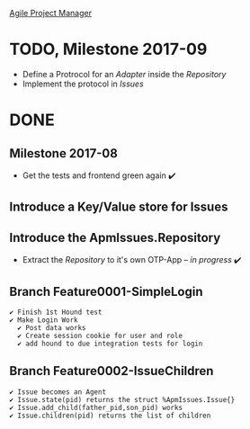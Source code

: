 [Agile Project Manager](/apm/)

# TODO, Milestone 2017-09

  * Define a Protrocol for an _Adapter_ inside the _Repository_
  * Implement the protocol in _Issues_

# DONE

## Milestone 2017-08

  * Get the tests and frontend green again ✔️


## Introduce a Key/Value store for Issues
## Introduce the ApmIssues.Repository

  * Extract the _Repository_ to it's own OTP-App – _in progress_ ✔️


## Branch Feature0001-SimpleLogin

    ✔︎ Finish 1st Hound test 
    ✔ Make Login Work
      ✔︎ Post data works
      ✔︎ Create session cookie for user and role
      ✔︎ add hound to due integration tests for login

## Branch Feature0002-IssueChildren

    ✔︎ Issue becomes an Agent
    ✔︎ Issue.state(pid) returns the struct %ApmIssues.Issue{}
    ✔︎ Issue.add_child(father_pid,son_pid) works
    ✔︎ Issue.children(pid) returns the list of children



